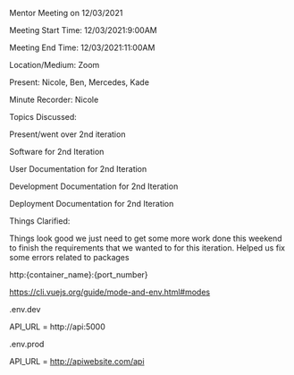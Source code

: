 Mentor Meeting on 12/03/2021

Meeting Start Time: 12/03/2021:9:00AM

Meeting End Time: 12/03/2021:11:00AM

Location/Medium: Zoom

Present: Nicole, Ben, Mercedes, Kade

Minute Recorder: Nicole

Topics Discussed:

Present/went over 2nd iteration

Software for 2nd Iteration

User Documentation for 2nd Iteration

Development Documentation for 2nd Iteration

Deployment Documentation for 2nd Iteration

Things Clarified: 

Things look good we just need to get some more work done this weekend to finish the requirements that we wanted to for this iteration.
Helped us fix some errors related to packages 

http:{container_name}:{port_number}

https://cli.vuejs.org/guide/mode-and-env.html#modes

.env.dev

API_URL = http://api:5000

.env.prod

API_URL = http://apiwebsite.com/api
